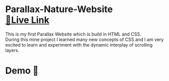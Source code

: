 # Parallax-Nature-Website<br/> [**🔗Live Link**](https://parallaxnaturewebsite.netlify.app)

This is my first Parallax Website which is build in HTML and CSS.<br/>During this mine project I learned many new concepts of CSS and I am very excited to learn and experiment with the dynamic interplay of scrolling layers.<br/>
<h1>Demo 🎥</h1>
